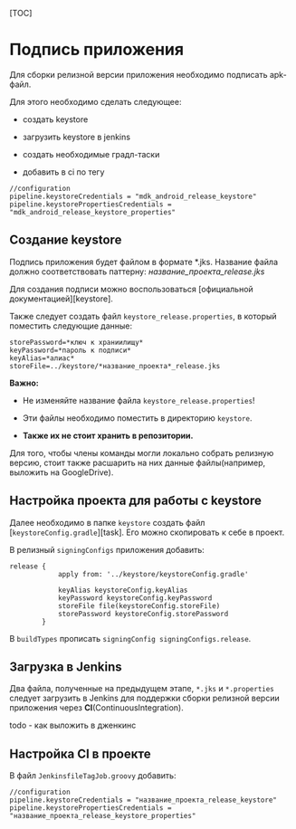 
[TOC]

# Подпись приложения

Для сборки релизной версии приложения необходимо подписать apk-файл.

Для этого необходимо сделать следующее:

* создать keystore

* загрузить keystore в jenkins

* создать необходимые градл-таски

* добавить в ci по тегу
```
//configuration
pipeline.keystoreCredentials = "mdk_android_release_keystore"
pipeline.keystorePropertiesCredentials = "mdk_android_release_keystore_properties"
```

## Создание keystore

Подпись приложения будет файлом в формате *.jks.
Название файла должно соответствовать паттерну: *название_проекта_release.jks*

Для создания подписи можно воспользоваться [официальной документацией][keystore].

Также следует создать файл `keystore_release.properties`, в который поместить
следующие данные:
```
storePassword=*ключ к храниилищу*
keyPassword=*пароль к подписи*
keyAlias=*алиас*
storeFile=../keystore/*название_проекта*_release.jks
```

**Важно:**

* Не изменяйте название файла `keystore_release.properties`!

* Эти файлы необходимо поместить в директорию `keystore`.

* **Также их не стоит хранить в репозитории.**


Для того, чтобы члены команды могли локально собрать релизную версию, стоит
также расшарить на них данные файлы(например, выложить на GoogleDrive).

## Настройка проекта для работы с keystore

Далее необходимо в папке `keystore` создать файл [`keystoreConfig.gradle`][task].
Его можно скопировать к себе в проект.

В релизный `signingConfigs` приложения добавить:
```
release {
            apply from: '../keystore/keystoreConfig.gradle'

            keyAlias keystoreConfig.keyAlias
            keyPassword keystoreConfig.keyPassword
            storeFile file(keystoreConfig.storeFile)
            storePassword keystoreConfig.storePassword
        }
```

В `buildTypes` прописать `signingConfig signingConfigs.release`.

## Загрузка в Jenkins

Два файла, полученные на предыдущем этапе, `*.jks` и `*.properties` следует
загрузить в Jenkins для поддержки сборки релизной версии приложения через
**CI**(ContinuousIntegration).

todo - как выложить в дженкинс

## Настройка CI в проекте

В файл `JenkinsfileTagJob.groovy` добавить:
```
//configuration
pipeline.keystoreCredentials = "название_проекта_release_keystore"
pipeline.keystorePropertiesCredentials = "название_проекта_release_keystore_properties"

```